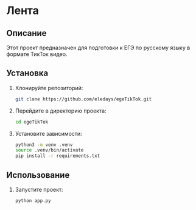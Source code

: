 # Лента

## Описание
Этот проект предназначен для подготовки к ЕГЭ по русскому языку в формате ТикТок видео.

## Установка
1. Клонируйте репозиторий:
    ```bash
    git clone https://github.com/eledays/egeTikTok.git
    ```
2. Перейдите в директорию проекта:
    ```bash
    cd egeTikTok
    ```
3. Установите зависимости:
    ```bash
    python3 -m venv .venv
    source .venv/bin/activate
    pip install -r requirements.txt
    ```

## Использование
1. Запустите проект:
    ```bash
    python app.py
    ```
